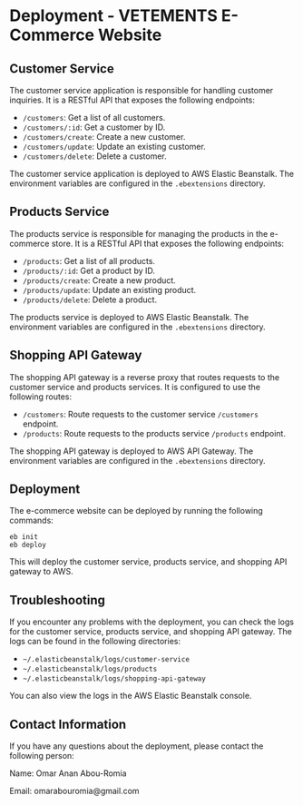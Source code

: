 <!DOCTYPE html>
<html lang="en">
<head>
    <meta charset="UTF-8">
    <meta name="viewport" content="width=device-width, initial-scale=1.0">
    <title>Deployment - VETEMENTS E-Commerce Website</title>
</head>
<body>
    <h1>Deployment - VETEMENTS E-Commerce Website</h1>
    <h2>Customer Service</h2>
    <p>The customer service application is responsible for handling customer inquiries. It is a RESTful API that exposes the following endpoints:</p>
    <ul>
        <li><code>/customers</code>: Get a list of all customers.</li>
        <li><code>/customers/:id</code>: Get a customer by ID.</li>
        <li><code>/customers/create</code>: Create a new customer.</li>
        <li><code>/customers/update</code>: Update an existing customer.</li>
        <li><code>/customers/delete</code>: Delete a customer.</li>
    </ul>
    <p>The customer service application is deployed to AWS Elastic Beanstalk. The environment variables are configured in the <code>.ebextensions</code> directory.</p>
    <h2>Products Service</h2>
    <p>The products service is responsible for managing the products in the e-commerce store. It is a RESTful API that exposes the following endpoints:</p>
    <ul>
        <li><code>/products</code>: Get a list of all products.</li>
        <li><code>/products/:id</code>: Get a product by ID.</li>
        <li><code>/products/create</code>: Create a new product.</li>
        <li><code>/products/update</code>: Update an existing product.</li>
        <li><code>/products/delete</code>: Delete a product.</li>
    </ul>
    <p>The products service is deployed to AWS Elastic Beanstalk. The environment variables are configured in the <code>.ebextensions</code> directory.</p>
    <h2>Shopping API Gateway</h2>
    <p>The shopping API gateway is a reverse proxy that routes requests to the customer service and products services. It is configured to use the following routes:</p>
    <ul>
        <li><code>/customers</code>: Route requests to the customer service <code>/customers</code> endpoint.</li>
        <li><code>/products</code>: Route requests to the products service <code>/products</code> endpoint.</li>
    </ul>
    <p>The shopping API gateway is deployed to AWS API Gateway. The environment variables are configured in the <code>.ebextensions</code> directory.</p>
    <h2>Deployment</h2>
    <p>The e-commerce website can be deployed by running the following commands:</p>
    <code>eb init</code><br>
    <code>eb deploy</code><br>
    <p>This will deploy the customer service, products service, and shopping API gateway to AWS.</p>
    <h2>Troubleshooting</h2>
    <p>If you encounter any problems with the deployment, you can check the logs for the customer service, products service, and shopping API gateway. The logs can be found in the following directories:</p>
    <ul>
        <li><code>~/.elasticbeanstalk/logs/customer-service</code></li>
        <li><code>~/.elasticbeanstalk/logs/products</code></li>
        <li><code>~/.elasticbeanstalk/logs/shopping-api-gateway</code></li>
    </ul>
    <p>You can also view the logs in the AWS Elastic Beanstalk console.</p>
    <h2>Contact Information</h2>
    <p>If you have any questions about the deployment, please contact the following person:</p>
    <p>Name: Omar Anan Abou-Romia</p>
    <p>Email: omarabouromia@gmail.com</p>
</body>
</html>
